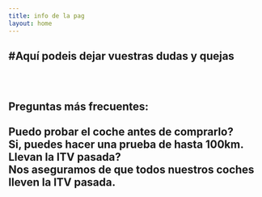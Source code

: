 ```yaml
---
title: info de la pag
layout: home
---
```

#Aquí podeis dejar vuestras dudas y quejas
<br>
<br>
<br>
<br>
Preguntas más frecuentes:
<br>
<br>
Puedo probar el coche  antes de comprarlo?
<br>
Si, puedes hacer una  prueba de hasta 100km.
<br>
Llevan la ITV pasada?
<br>
Nos aseguramos de que todos nuestros coches lleven la ITV pasada. 
----

[^1]: [It can take up to 10 minutes for changes to your site to publish after you push the changes to GitHub](https://docs.github.com/en/pages/setting-up-a-github-pages-site-with-jekyll/creating-a-github-pages-site-with-jekyll#creating-your-site).

[Just the Docs]: https://just-the-docs.github.io/just-the-docs/
[GitHub Pages]: https://docs.github.com/en/pages
[README]: https://github.com/just-the-docs/just-the-docs-template/blob/main/README.md
[Jekyll]: https://jekyllrb.com
[GitHub Pages / Actions workflow]: https://github.blog/changelog/2022-07-27-github-pages-custom-github-actions-workflows-beta/
[use this template]: https://github.com/just-the-docs/just-the-docs-template/generate
